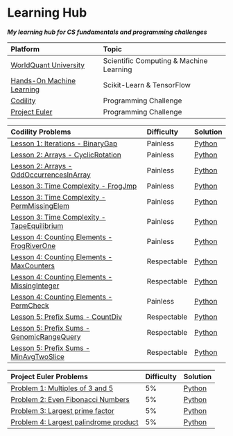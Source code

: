 # Learning Hub

***My learning hub for CS fundamentals and programming challenges***

| Platform | Topic |
|:------------------|:------------------|
| [WorldQuant University](https://wqu.org/programs/data-science/) | Scientific Computing & Machine Learning |
| [Hands-On Machine Learning](https://www.oreilly.com/library/view/hands-on-machine-learning/9781491962282/) | Scikit-Learn & TensorFlow |
| [Codility](https://app.codility.com/programmers/lessons) | Programming Challenge |
| [Project Euler](https://projecteuler.net/about) | Programming Challenge |

| Codility Problems | Difficulty | Solution	|
|:------------------|:------------------|:------------------|
| [Lesson 1: Iterations - BinaryGap](https://app.codility.com/programmers/lessons/1-iterations/binary_gap/) | Painless | [Python](https://github.com/johnsykim/LearningHub/blob/master/codility/Lesson_1_BinaryGap.py) |
| [Lesson 2: Arrays - CyclicRotation](https://app.codility.com/programmers/lessons/2-arrays/cyclic_rotation/) | Painless | [Python](https://github.com/johnsykim/LearningHub/blob/master/codility/Lesson_2_CyclicRotation.py) |
| [Lesson 2: Arrays - OddOccurrencesInArray](https://app.codility.com/programmers/lessons/2-arrays/odd_occurrences_in_array/) | Painless | [Python](https://github.com/johnsykim/LearningHub/blob/master/codility/Lesson_2_OddOccurrencesInArray.py) |
| [Lesson 3: Time Complexity - FrogJmp](https://app.codility.com/programmers/lessons/3-time_complexity/frog_jmp/) | Painless | [Python](https://github.com/johnsykim/LearningHub/blob/master/codility/Lesson_3_FrogJmp.py) |
| [Lesson 3: Time Complexity - PermMissingElem](https://app.codility.com/programmers/lessons/3-time_complexity/perm_missing_elem/) | Painless | [Python](https://github.com/johnsykim/LearningHub/blob/master/codility/Lesson_3_PermMissingElem.py) |
| [Lesson 3: Time Complexity - TapeEquilibrium](https://app.codility.com/programmers/lessons/3-time_complexity/tape_equilibrium/) | Painless | [Python](https://github.com/johnsykim/LearningHub/blob/master/codility/Lesson_3_TapeEquilibrium.py) |
| [Lesson 4: Counting Elements - FrogRiverOne](https://app.codility.com/programmers/lessons/4-counting_elements/frog_river_one/) | Painless | [Python](https://github.com/johnsykim/LearningHub/blob/master/codility/Lesson_4_FrogRiverOne.py) |
| [Lesson 4: Counting Elements - MaxCounters](https://app.codility.com/programmers/lessons/4-counting_elements/max_counters/) | Respectable | [Python](https://github.com/johnsykim/LearningHub/blob/master/codility/Lesson_4_MaxCounters.py) |
| [Lesson 4: Counting Elements - MissingInteger](https://app.codility.com/programmers/lessons/4-counting_elements/missing_integer/) | Respectable | [Python](https://github.com/johnsykim/LearningHub/blob/master/codility/Lesson_4_MissingInteger.py) |
| [Lesson 4: Counting Elements - PermCheck](https://app.codility.com/programmers/lessons/4-counting_elements/perm_check/) | Painless | [Python](https://github.com/johnsykim/LearningHub/blob/master/codility/Lesson_4_PermCheck.py) |
| [Lesson 5: Prefix Sums - CountDiv](https://app.codility.com/programmers/lessons/5-prefix_sums/count_div/) | Respectable | [Python](https://github.com/johnsykim/LearningHub/blob/master/codility/Lesson_5_CountDiv.py) |
| [Lesson 5: Prefix Sums - GenomicRangeQuery](https://app.codility.com/programmers/lessons/5-prefix_sums/genomic_range_query/) | Respectable | [Python](https://github.com/johnsykim/LearningHub/blob/master/codility/Lesson_5_GenomicRangeQuery.py) |
| [Lesson 5: Prefix Sums - MinAvgTwoSlice](https://app.codility.com/programmers/lessons/5-prefix_sums/min_avg_two_slice/) | Respectable | [Python](https://github.com/johnsykim/LearningHub/blob/master/codility/Lesson_5_MinAvgTwoSlice.py) |

| Project Euler Problems | Difficulty | Solution	|
|:------------------|:------------------|:------------------|
| [Problem 1: Multiples of 3 and 5](https://projecteuler.net/problem=1) | 5% | [Python](https://github.com/johnsykim/LearningHub/blob/master/project-euler/p1.py) |
| [Problem 2: Even Fibonacci Numbers](https://projecteuler.net/problem=2) | 5% | [Python](https://github.com/johnsykim/LearningHub/blob/master/project-euler/p2.py) |
| [Problem 3: Largest prime factor](https://projecteuler.net/problem=3) | 5% | [Python](https://github.com/johnsykim/LearningHub/blob/master/project-euler/p3.py) |
| [Problem 4: Largest palindrome product](https://projecteuler.net/problem=4) | 5% | [Python](https://github.com/johnsykim/LearningHub/blob/master/project-euler/p4.py) |
